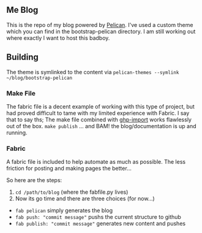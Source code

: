 ## Me Blog ##

This is the repo of my blog powered by [Pelican](http://getpelican.com). I've used a custom theme which you can find in the bootstrap-pelican directory. I am still working out where exactly I want to host this badboy. 

## Building ##

The theme is symlinked to the content via `pelican-themes --symlink ~/blog/bootstrap-pelican`

### Make File ###

The fabric file is a decent example of working with this type of project, but had proved difficult to tame with my limited experience with Fabric. I say that to say ths; The make file combined with [ghp-import](https://github.com/davisp/ghp-import) works flawlessly out of the box. `make publish` ... and BAM! the blog/documentation is up and running.

### Fabric ###

A fabric file is included to help automate as much as possible. The less friction for posting and making pages the better...

So here are the steps:

1. `cd /path/to/blog` (where the fabfile.py lives) 
2. Now its go time and there are three choices (for now...)
  - `fab pelican` simply generates the blog
  - `fab push: "commit message"` pushs the current structure to github
  - `fab publish: "commit message"` generates new content and pushes
